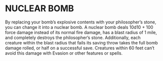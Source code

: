 # NUCLEAR BOMB

By replacing your bomb’s explosive contents with your philosopher’s stone, you can change it into a nuclear bomb. A nuclear bomb deals 10d10 + 100 force damage instead of its normal fire damage, has a blast radius of 1 mile, and completely destroys the philosopher’s stone. Additionally, each creature within the blast radius that fails its saving throw takes the full bomb damage rolled, or half on a successful save. Creatures within 60 feet can’t avoid this damage with Evasion or other features or spells.